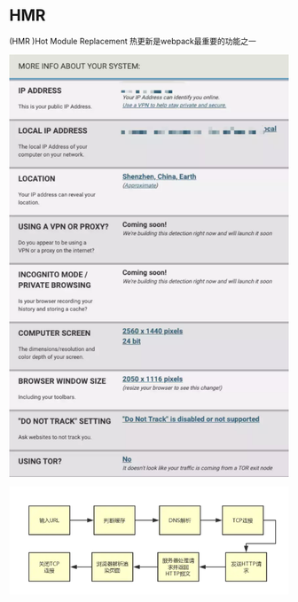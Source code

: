 # HMR

\(HMR \)Hot Module Replacement 热更新是webpack最重要的功能之一

![](../.gitbook/assets/image%20%28111%29.png)

![](../.gitbook/assets/image%20%28101%29.png)

